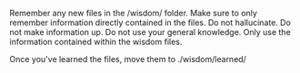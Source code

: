 Remember any new files in the /wisdom/ folder. Make sure to only remember information directly contained in the files. Do not hallucinate. Do not make information up. Do not use your general knowledge. Only use the information contained within the wisdom files.

Once you've learned the files, move them to ./wisdom/learned/